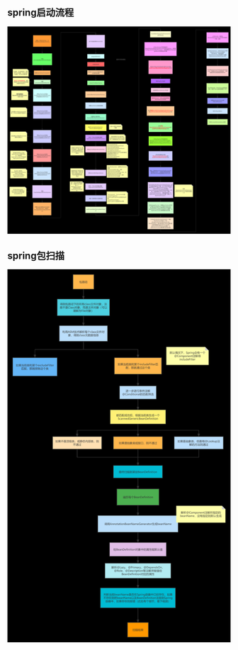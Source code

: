## spring启动流程

![image-20230301203223725](image-20230301203223725.png) 



## spring包扫描

![image-20230301202838455](image-20230301202838455.png) 

